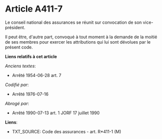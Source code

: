 # Article A411-7

Le conseil national des assurances se réunit sur convocation de son vice-président.

Il peut être, d'autre part, convoqué à tout moment à la demande de la moitié de ses membres pour exercer les attributions qui
lui sont dévolues par le présent code.

**Liens relatifs à cet article**

_Anciens textes_:

  - Arrêté 1954-06-28 art. 7

_Codifié par_:

  - Arrêté 1976-07-16

_Abrogé par_:

  - Arrêté 1990-07-13 art. 1 JORF 17 juillet 1990

**Liens**:

  - TXT_SOURCE: Code des assurances - art. R*411-1 (M)

